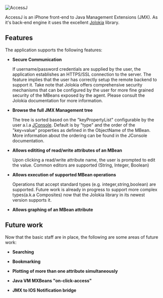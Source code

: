 ![AccessJ][1]

AccessJ is an iPhone front-end to Java Management Extensions (JMX). As it's back-end engine it uses the excellent [Jolokia][2] library.

Features
--------

The application supports the following features:

* __Secure Communication__

   If username/password credentials are supplied by the user, the application establishes an HTTPS/SSL connection to the server. The feature implies that the user has correctly setup the remote backend to support it. Take note that Jolokia offers comprehensive security mechanisms that can be configured by the user for more fine grained security of the MBeans exposed by the agent. Please consult the Jolokia documentation for more information.

* __Browse the full JMX Management tree__

  The tree is sorted based on the "keyPropertyList" configurable by the user a.l.a [JConsole][3]. Default is by "type" and the order of the "key=value" properties as defined in the ObjectName of the MBean. More information about the ordering can be found in the JConsole documentation.

* __Allows edititing of read/write attributes of an MBean__

  Upon clicking a read/write attribute name, the user is prompted to edit the value. Common editors are supported (String, Integer, Boolean)

* __Allows execution of supported MBean operations__

  Operations that accept standard types (e.g. integer,string,boolean) are supported. Future work is already in progress to support more complex types(a.k.a Composites) now that the Jolokia library in its newest version supports it.

* __Allows graphing of an MBean attribute__


Future work
-----------

Now that the basic staff are in place, the following are some areas of future work:

* __Searching__

* __Bookmarking__

* __Plotting of more than one attribute simultaneously__

* __Java VM MXBeans "on-click-access"__

* __JMX to IOS Notification bridge__




[1]: http://dl.dropbox.com/u/155050/accessj-logo.png "AccessJ"
[2]: http://www.jolokia.org/
[3]: http://download.oracle.com/javase/6/docs/technotes/guides/management/jconsole.html